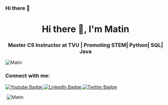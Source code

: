 ### Hi there 👋
<h1 align="center">Hi there 👋, I'm Matin</h1>
<h3 align="center"> Master CS Instructor at TVU | Promoting STEM| Python| SQL| Java</h3>

<p align="left"> <img src="https://www.uplooder.net/img/image/84/f30bdfb3668786e4d5d0a982ae9cdafd/1.svg" alt="Matin" /> </p>

<h3 align="left">Connect with me:</h3>
<div id="badges">
  <a href="https://www.youtube.com/channel/UCx6UxN4a9x8NsLbwJqNFyDQ">
    <img src="https://img.shields.io/badge/YouTube-red?style=for-the-badge&logo=youtube&logoColor=white" alt="Youtube Badge"/>
  </a>
  <a href="https://www.linkedin.com/in/matinhajnorouzi/">
    <img src="https://img.shields.io/badge/LinkedIn-blue?style=for-the-badge&logo=linkedin&logoColor=white" alt="LinkedIn Badge"/>
  </a>
  <a href="https://twitter.com/Matinnorouziiii">
    <img src="https://img.shields.io/badge/Twitter-blue?style=for-the-badge&logo=twitter&logoColor=white" alt="Twitter Badge"/>
  </a>
</div>

<p>&nbsp;<img align="center" src="https://github-readme-stats.vercel.app/api?username=Matinnorouzi2023&show_icons=true&locale=en" alt="Matin" /></p>
